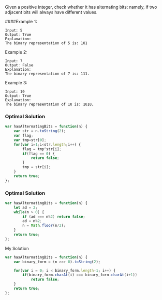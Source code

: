 Given a positive integer, check whether it has alternating bits: namely, if two adjacent bits will always have different values.

####Example 1:
````
Input: 5
Output: True
Explanation:
The binary representation of 5 is: 101
````

Example 2:
````
Input: 7
Output: False
Explanation:
The binary representation of 7 is: 111.
````

Example 3:
````
Input: 10
Output: True
Explanation:
The binary representation of 10 is: 1010.
````
### Optimal Solution
```javascript
var hasAlternatingBits = function(n) {
    var str = n.toString(2);
    var flag;
    var tmp=str[0];
    for(var i=1;i<str.length;i++) {
        flag = tmp^str[i];
        if(flag == 0) {
            return false;
        }
        tmp = str[i];
    }
    return true;  
};
```
### Optimal Solution
```javascript
var hasAlternatingBits = function(n) {
    let ad = 2;
    while(n > 0) {
        if (ad === n%2) return false;
        ad = n%2;
        n = Math.floor(n/2);
    }
    return true;
};
```

My Solution
```javascript
var hasAlternatingBits = function(n) {
    var binary_form = (n >>> 0).toString(2);

    for(var i = 0; i < binary_form.length-1; i++) {
        if(binary_form.charAt(i) === binary_form.charAt(i+1))
            return false;
    }
    return true;
};
```
